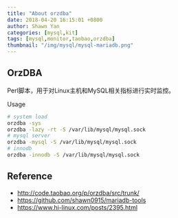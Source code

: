 ```yaml
---
title: "About orzdba"
date: 2018-04-20 16:15:01 +0800
author: Shawn Yan
categories: [mysql,kit]
tags: [mysql,monitor,taobao,orzdba]
thumbnail: "/img/mysql/mysql-mariadb.png"
---
```


## OrzDBA

Perl脚本，用于对Linux主机和MySQL相关指标进行实时监控。

Usage
```bash
# system load
orzdba -sys
orzdba -lazy -rt -S /var/lib/mysql/mysql.sock
# mysql server
orzdba -mysql -S /var/lib/mysql/mysql.sock
# innodb
orzdba -innodb -S /var/lib/mysql/mysql.sock
```


## Reference

- http://code.taobao.org/p/orzdba/src/trunk/
- https://github.com/shawn0915/mariadb-tools
- https://www.hi-linux.com/posts/2395.html
